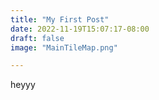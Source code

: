 ```yaml
---
title: "My First Post"
date: 2022-11-19T15:07:17-08:00
draft: false
image: "MainTileMap.png"

---
```


heyyy
